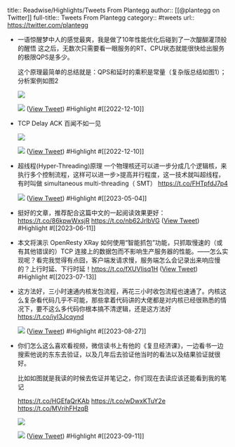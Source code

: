 title:: Readwise/Highlights/Tweets From Plantegg
author:: [[@plantegg on Twitter]]
full-title:: Tweets From Plantegg
category:: #tweets
url:: https://twitter.com/plantegg

- 一语惊醒梦中人的感觉最爽，我是做了10年性能优化后碰到了一次醍醐灌顶般的醒悟
  这之后，无数次只需要看一眼服务的RT、CPU状态就能很快给出服务的极限QPS是多少。
  
  这个原理最简单的总结就是：QPS和延时的乘积是常量（复杂版总结如图1）；分析案例如图2 
  
  ![](https://pbs.twimg.com/media/FjdrfahVEAIyAIp.jpg) 
  
  ![](https://pbs.twimg.com/media/FjdroVeUYAAyUgJ.jpg) ([View Tweet](https://twitter.com/plantegg/status/1601051759727845378)) #Highlight #[[2022-12-10]]
- TCP Delay ACK 百闻不如一见 
  
  ![](https://pbs.twimg.com/media/Fjdp8axUUAA8Et9.jpg) 
  
  ![](https://pbs.twimg.com/media/FjdqG-IXEAI0Yrx.jpg) ([View Tweet](https://twitter.com/plantegg/status/1600864876901339136)) #Highlight #[[2022-12-10]]
- 超线程(Hyper-Threading)原理
  一个物理核还可以进一步分成几个逻辑核，来执行多个控制流程，这样可以进一步>提高并行程度，这一技术就叫超线程，有时叫做 simultaneous multi-threading（
  SMT） https://t.co/FHTpfdJ7p4
  
  ![](https://pbs.twimg.com/media/Fo1GEQCacAAWRGs.jpg) ([View Tweet](https://twitter.com/plantegg/status/1626843960810569731)) #Highlight #[[2023-05-04]]
- 挺好的文章，推荐配合这篇中文的一起阅读效果更好：https://t.co/86kpwWxsjR https://t.co/nb62JrlbVG ([View Tweet](https://twitter.com/plantegg/status/1667821557614354434)) #Highlight #[[2023-06-11]]
- 本文将演示 OpenResty XRay 如何使用“智能抓包”功能，只抓取慢速的（或有其他错误的）TCP 连接上的数据包而不影响生产服务器的性能。——怎么实现呢？看完我觉得有点囧，客户端发请求慢，服务端怎么会记录出来响应慢的？上行时延、下行时延！https://t.co/fXUVIisq1H ([View Tweet](https://twitter.com/plantegg/status/1679071098577510400)) #Highlight #[[2023-07-13]]
- 这方法好，三小时速通内核发包流程，再花三小时收包流程也速通了。内核这么复杂看代码几乎不可能，那些拿着代码讲的大佬都是对内核已经很熟悉的情况下，要不这么多代码你根本搞不清逻辑，还是这方法好 https://t.co/iyI3Jcqynd
  
  ![](https://pbs.twimg.com/media/F4dw-_UagAAAx7Z.jpg) ([View Tweet](https://twitter.com/plantegg/status/1695448230396592242)) #Highlight #[[2023-08-27]]
- 你们怎么这么喜欢看视频，微信读书上有他的《复旦经济课》，一边看书一边搜索他说的东东去验证，以及几年后去验证他当时的看法以及结果验证就很好。
  
  比如如图就是我读的时候去佐证并笔记之，你们现在去读应该还能看到我的笔记
  
  https://t.co/HGEfaQrKAb https://t.co/wDwxKTuY2e https://t.co/MVrihFHzqB
  
  ![](https://pbs.twimg.com/media/F5tmvJmacAA5eiP.jpg)
  
  ![](https://pbs.twimg.com/media/F5tnPfmbAAAEUVi.png) ([View Tweet](https://twitter.com/plantegg/status/1701066986648899722)) #Highlight #[[2023-09-11]]